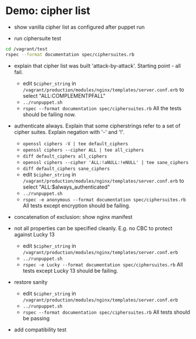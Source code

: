 Demo: cipher list
===================

- show vanilla cipher list as configured after puppet run

- run ciphersuite test

```bash
cd /vagrant/test
rspec --format documentation spec/ciphersuites.rb
```

- explain that cipher list was built 'attack-by-attack'. Starting point - all fail.
    + edit `$cipher_string` in `/vagrant/production/modules/nginx/templates/server.conf.erb` to select "ALL:COMPLEMENTPFALL"
    + `../runpuppet.sh`
    + `rspec --format documentation spec/ciphersuites.rb`
    All the tests should be failing now.
 
- authenticate always. Explain that some cipherstrings refer to a set of cipher suites. Explain negation with '-' and '!'.
    + `openssl ciphers -V | tee default_ciphers`
    + `openssl ciphers --cipher ALL | tee all_ciphers`
    + `diff default_ciphers all_ciphers`
    + `openssl ciphers --cipher 'ALL:!aNULL:!eNULL' | tee sane_ciphers`
    + `diff default_ciphers sane_ciphers`
    + edit `$cipher_string` in `/vagrant/production/modules/nginx/templates/server.conf.erb` to select "ALL:$always_authenticated"
    + `../runpuppet.sh`
    + `rspec -e anonymous --format documentation spec/ciphersuites.rb`
    All tests except encryption should be failing.

- concatenation of exclusion: show nginx manifest

- not all properties can be specified cleanly. E.g. no CBC to protect against Lucky 13
   + edit `$cipher_string` in `/vagrant/production/modules/nginx/templates/server.conf.erb`
   + `../runpuppet.sh`
   + `rspec -e Lucky --format documentation spec/ciphersuites.rb`
   All tests except Lucky 13 should be failing.

- restore sanity
   + edit `$cipher_string` in `/vagrant/production/modules/nginx/templates/server.conf.erb`
   + `../runpuppet.sh`
   + `rspec --format documentation spec/ciphersuites.rb`
   All tests should be passing

- add compatibility test
